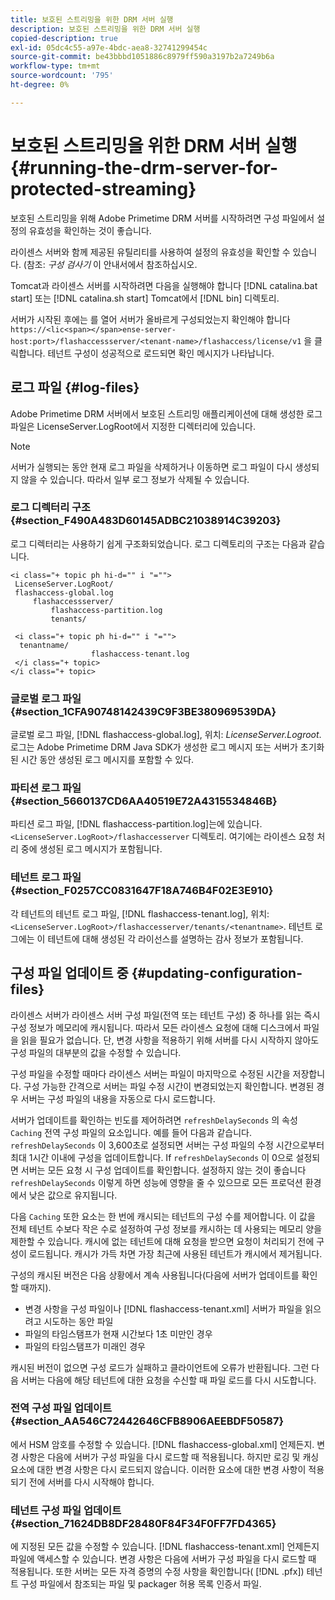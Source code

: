 ```yaml
---
title: 보호된 스트리밍을 위한 DRM 서버 실행
description: 보호된 스트리밍을 위한 DRM 서버 실행
copied-description: true
exl-id: 05dc4c55-a97e-4bdc-aea8-32741299454c
source-git-commit: be43bbbd1051886c8979ff590a3197b2a7249b6a
workflow-type: tm+mt
source-wordcount: '795'
ht-degree: 0%

---
```


# 보호된 스트리밍을 위한 DRM 서버 실행 {#running-the-drm-server-for-protected-streaming}

보호된 스트리밍을 위해 Adobe Primetime DRM 서버를 시작하려면 구성 파일에서 설정의 유효성을 확인하는 것이 좋습니다.

라이센스 서버와 함께 제공된 유틸리티를 사용하여 설정의 유효성을 확인할 수 있습니다. (참조: *구성 검사기* 이 안내서에서 참조하십시오.

Tomcat과 라이센스 서버를 시작하려면 다음을 실행해야 합니다 [!DNL catalina.bat start] 또는 [!DNL catalina.sh start] Tomcat에서 [!DNL bin] 디렉토리.

서버가 시작된 후에는 를 열어 서버가 올바르게 구성되었는지 확인해야 합니다 `https://<lic<span></span>ense-server-host:port>/flashaccessserver/<tenant-name>/flashaccess/license/v1` 을 클릭합니다. 테넌트 구성이 성공적으로 로드되면 확인 메시지가 나타납니다.

## 로그 파일 {#log-files}

Adobe Primetime DRM 서버에서 보호된 스트리밍 애플리케이션에 대해 생성한 로그 파일은 LicenseServer.LogRoot에서 지정한 디렉터리에 있습니다.

>[!NOTE]
>
>서버가 실행되는 동안 현재 로그 파일을 삭제하거나 이동하면 로그 파일이 다시 생성되지 않을 수 있습니다. 따라서 일부 로그 정보가 삭제될 수 있습니다.

### 로그 디렉터리 구조 {#section_F490A483D60145ADBC21038914C39203}

로그 디렉터리는 사용하기 쉽게 구조화되었습니다. 로그 디렉토리의 구조는 다음과 같습니다.

```
<i class="+ topic ph hi-d="" i "="">
 LicenseServer.LogRoot/ 
 flashaccess-global.log 
     flashaccessserver/ 
         flashaccess-partition.log 
         tenants/ 
             
 <i class="+ topic ph hi-d="" i "="">
  tenantname/ 
                  flashaccess-tenant.log
 </i class="+ topic>
</i class="+ topic>
```

### 글로벌 로그 파일 {#section_1CFA90748142439C9F3BE380969539DA}

글로벌 로그 파일, [!DNL flashaccess-global.log], 위치: *LicenseServer.Logroot*. 로그는 Adobe Primetime DRM Java SDK가 생성한 로그 메시지 또는 서버가 초기화된 시간 동안 생성된 로그 메시지를 포함할 수 있다.

### 파티션 로그 파일 {#section_5660137CD6AA40519E72A4315534846B}

파티션 로그 파일, [!DNL flashaccess-partition.log]는에 있습니다. `<LicenseServer.LogRoot>/flashaccesserver` 디렉토리. 여기에는 라이센스 요청 처리 중에 생성된 로그 메시지가 포함됩니다.

### 테넌트 로그 파일 {#section_F0257CC0831647F18A746B4F02E3E910}

각 테넌트의 테넌트 로그 파일, [!DNL flashaccess-tenant.log], 위치: `<LicenseServer.LogRoot>/flashaccesserver/tenants/<tenantname>`. 테넌트 로그에는 이 테넌트에 대해 생성된 각 라이선스를 설명하는 감사 정보가 포함됩니다.

## 구성 파일 업데이트 중 {#updating-configuration-files}

라이센스 서버가 라이센스 서버 구성 파일(전역 또는 테넌트 구성) 중 하나를 읽는 즉시 구성 정보가 메모리에 캐시됩니다. 따라서 모든 라이센스 요청에 대해 디스크에서 파일을 읽을 필요가 없습니다. 단, 변경 사항을 적용하기 위해 서버를 다시 시작하지 않아도 구성 파일의 대부분의 값을 수정할 수 있습니다.

구성 파일을 수정할 때마다 라이센스 서버는 파일이 마지막으로 수정된 시간을 저장합니다. 구성 가능한 간격으로 서버는 파일 수정 시간이 변경되었는지 확인합니다. 변경된 경우 서버는 구성 파일의 내용을 자동으로 다시 로드합니다.

서버가 업데이트를 확인하는 빈도를 제어하려면 `refreshDelaySeconds` 의 속성 `Caching` 전역 구성 파일의 요소입니다. 예를 들어 다음과 같습니다. `refreshDelaySeconds` 이 3,600초로 설정되면 서버는 구성 파일의 수정 시간으로부터 최대 1시간 이내에 구성을 업데이트합니다. If `refreshDelaySeconds` 이 0으로 설정되면 서버는 모든 요청 시 구성 업데이트를 확인합니다. 설정하지 않는 것이 좋습니다 `refreshDelaySeconds` 이렇게 하면 성능에 영향을 줄 수 있으므로 모든 프로덕션 환경에서 낮은 값으로 유지됩니다.

다음 `Caching` 또한 요소는 한 번에 캐시되는 테넌트의 구성 수를 제어합니다. 이 값을 전체 테넌트 수보다 작은 수로 설정하여 구성 정보를 캐시하는 데 사용되는 메모리 양을 제한할 수 있습니다. 캐시에 없는 테넌트에 대해 요청을 받으면 요청이 처리되기 전에 구성이 로드됩니다. 캐시가 가득 차면 가장 최근에 사용된 테넌트가 캐시에서 제거됩니다.

구성의 캐시된 버전은 다음 상황에서 계속 사용됩니다(다음에 서버가 업데이트를 확인할 때까지).

* 변경 사항을 구성 파일이나 [!DNL flashaccess-tenant.xml] 서버가 파일을 읽으려고 시도하는 동안 파일
* 파일의 타임스탬프가 현재 시간보다 1초 미만인 경우
* 파일의 타임스탬프가 미래인 경우

캐시된 버전이 없으면 구성 로드가 실패하고 클라이언트에 오류가 반환됩니다. 그런 다음 서버는 다음에 해당 테넌트에 대한 요청을 수신할 때 파일 로드를 다시 시도합니다.

### 전역 구성 파일 업데이트 {#section_AA546C72442646CFB8906AEEBDF50587}

에서 HSM 암호를 수정할 수 있습니다. [!DNL flashaccess-global.xml] 언제든지. 변경 사항은 다음에 서버가 구성 파일을 다시 로드할 때 적용됩니다. 하지만 로깅 및 캐싱 요소에 대한 변경 사항은 다시 로드되지 않습니다. 이러한 요소에 대한 변경 사항이 적용되기 전에 서버를 다시 시작해야 합니다.

### 테넌트 구성 파일 업데이트 {#section_71624DB8DF28480F84F34F0FF7FD4365}

에 지정된 모든 값을 수정할 수 있습니다. [!DNL flashaccess-tenant.xml] 언제든지 파일에 액세스할 수 있습니다. 변경 사항은 다음에 서버가 구성 파일을 다시 로드할 때 적용됩니다. 또한 서버는 모든 자격 증명의 수정 사항을 확인합니다( [!DNL .pfx]) 테넌트 구성 파일에서 참조되는 파일 및 packager 허용 목록 인증서 파일.
